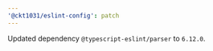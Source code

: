 ```yaml
---
'@ckt1031/eslint-config': patch
---
```


Updated dependency `@typescript-eslint/parser` to `6.12.0`.
